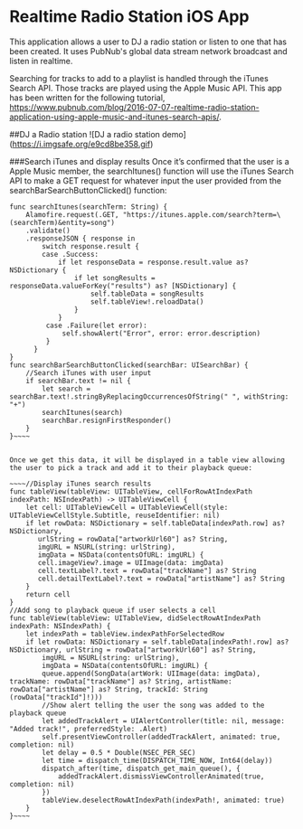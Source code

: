 # Realtime Radio Station iOS App

This application allows a user to DJ a radio station or listen to one that has been created. It uses PubNub's global data stream network broadcast and listen in realtime.

Searching for tracks to add to a playlist is handled through the iTunes Search API. Those tracks are played using the Apple Music API. This app has been written for the following tutorial, https://www.pubnub.com/blog/2016-07-07-realtime-radio-station-application-using-apple-music-and-itunes-search-apis/.

##DJ a Radio station
![DJ a radio station demo] (https://i.imgsafe.org/e9cd8be358.gif)

###Search iTunes and display results
Once it’s confirmed that the user is a Apple Music member, the searchItunes() function will use the iTunes Search API to make a GET request for whatever input the user provided from the searchBarSearchButtonClicked() function:

~~~~//Search iTunes and display results in table view
func searchItunes(searchTerm: String) {
    Alamofire.request(.GET, "https://itunes.apple.com/search?term=\(searchTerm)&entity=song")
    .validate()
    .responseJSON { response in
        switch response.result {
        case .Success:
            if let responseData = response.result.value as? NSDictionary {
                if let songResults = responseData.valueForKey("results") as? [NSDictionary] {
                    self.tableData = songResults
                    self.tableView!.reloadData()
                }
            }
         case .Failure(let error):
             self.showAlert("Error", error: error.description)
         }
      }
}
func searchBarSearchButtonClicked(searchBar: UISearchBar) {
    //Search iTunes with user input
    if searchBar.text != nil {
        let search = searchBar.text!.stringByReplacingOccurrencesOfString(" ", withString: "+")
        searchItunes(search)
        searchBar.resignFirstResponder()
    }
}~~~~
 

Once we get this data, it will be displayed in a table view allowing the user to pick a track and add it to their playback queue:

~~~~//Display iTunes search results
func tableView(tableView: UITableView, cellForRowAtIndexPath indexPath: NSIndexPath) -> UITableViewCell {
    let cell: UITableViewCell = UITableViewCell(style: UITableViewCellStyle.Subtitle, reuseIdentifier: nil)
    if let rowData: NSDictionary = self.tableData[indexPath.row] as? NSDictionary,
       urlString = rowData["artworkUrl60"] as? String,
       imgURL = NSURL(string: urlString),
       imgData = NSData(contentsOfURL: imgURL) {
       cell.imageView?.image = UIImage(data: imgData)
       cell.textLabel?.text = rowData["trackName"] as? String
       cell.detailTextLabel?.text = rowData["artistName"] as? String
    }
    return cell
}
//Add song to playback queue if user selects a cell
func tableView(tableView: UITableView, didSelectRowAtIndexPath indexPath: NSIndexPath) {
    let indexPath = tableView.indexPathForSelectedRow
    if let rowData: NSDictionary = self.tableData[indexPath!.row] as? NSDictionary, urlString = rowData["artworkUrl60"] as? String,
        imgURL = NSURL(string: urlString),
        imgData = NSData(contentsOfURL: imgURL) {
        queue.append(SongData(artWork: UIImage(data: imgData), trackName: rowData["trackName"] as? String, artistName: rowData["artistName"] as? String, trackId: String (rowData["trackId"]!)))
        //Show alert telling the user the song was added to the playback queue
        let addedTrackAlert = UIAlertController(title: nil, message: "Added track!", preferredStyle: .Alert)
        self.presentViewController(addedTrackAlert, animated: true, completion: nil)
        let delay = 0.5 * Double(NSEC_PER_SEC)
        let time = dispatch_time(DISPATCH_TIME_NOW, Int64(delay))
        dispatch_after(time, dispatch_get_main_queue(), {
            addedTrackAlert.dismissViewControllerAnimated(true, completion: nil)
        })
        tableView.deselectRowAtIndexPath(indexPath!, animated: true)
    }
}~~~~
